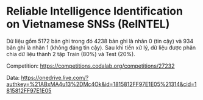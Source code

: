 # Reliable Intelligence Identification on Vietnamese SNSs (ReINTEL)

Dữ liệu gồm 5172 bản ghi trong đó 4238 bản ghi là nhãn 0 (tin cậy) và 934 bản ghi là nhãn 1 (không đáng tin cậy). Sau khi tiền xử lý, dữ liệu được phân chia dữ liệu thành 2 tập Train (80%) và Test (20%).

Competition: https://competitions.codalab.org/competitions/27232

Data: https://onedrive.live.com/?authkey=%21ABxMA4u13%2DMc4Ok&id=1815812FF97E1E05%21314&cid=1815812FF97E1E05
